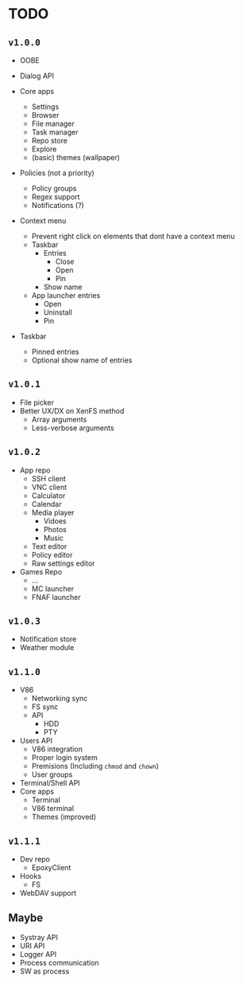# TODO
## `v1.0.0`
- OOBE 
- Dialog API

- Core apps
    - Settings
    - Browser
    - File manager
    - Task manager
    - Repo store
    - Explore
    - (basic) themes (wallpaper)

- Policies (not a priority)
    - Policy groups
    - Regex support
    - Notifications (?)

- Context menu
    - Prevent right click on elements that dont have a context menu
    - Taskbar
        - Entries
            - Close
            - Open
            - Pin
        - Show name
    - App launcher entries
        - Open
        - Uninstall
        - Pin

- Taskbar
    - Pinned entries
    - Optional show name of entries

## `v1.0.1`
- File picker
- Better UX/DX on XenFS method
    - Array arguments
    - Less-verbose arguments

## `v1.0.2`
- App repo
    - SSH client
    - VNC client
    - Calculator
    - Calendar
    - Media player
        - Vidoes
        - Photos
        - Music
    - Text editor
    - Policy editor
    - Raw settings editor
- Games Repo
    - ...
    - MC launcher
    - FNAF launcher

## `v1.0.3`
- Notification store
- Weather module

## `v1.1.0`
- V86
    - Networking sync
    - FS sync
    - API
        - HDD
        - PTY
- Users API
    - V86 integration
    - Proper login system
    - Premisions (Including `chmod` and `chown`)
    - User groups
- Terminal/Shell API
- Core apps
    - Terminal
    - V86 terminal
    - Themes (improved)

## `v1.1.1`
- Dev repo
    - EpoxyClient
- Hooks
    - FS
- WebDAV support

## Maybe
- Systray API
- URI API
- Logger API
- Process communication
- SW as process